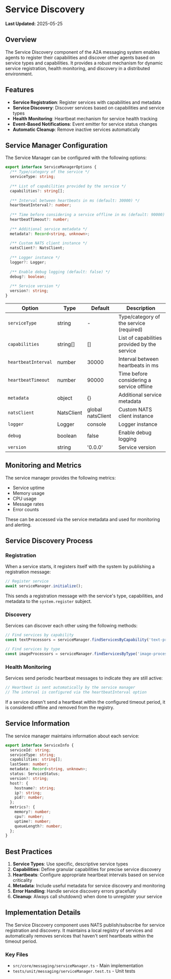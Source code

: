 # Service Discovery

**Last Updated:** 2025-05-25

## Overview

The Service Discovery component of the A2A messaging system enables agents to register their capabilities and discover other agents based on service types and capabilities. It provides a robust mechanism for dynamic service registration, health monitoring, and discovery in a distributed environment.

## Features

- **Service Registration**: Register services with capabilities and metadata
- **Service Discovery**: Discover services based on capabilities and service types
- **Health Monitoring**: Heartbeat mechanism for service health tracking
- **Event-Based Notifications**: Event emitter for service status changes
- **Automatic Cleanup**: Remove inactive services automatically

## Service Manager Configuration

The Service Manager can be configured with the following options:

```typescript
export interface ServiceManagerOptions {
  /** Type/category of the service */
  serviceType: string;
  
  /** List of capabilities provided by the service */
  capabilities?: string[];
  
  /** Interval between heartbeats in ms (default: 30000) */
  heartbeatInterval?: number;
  
  /** Time before considering a service offline in ms (default: 90000) */
  heartbeatTimeout?: number;
  
  /** Additional service metadata */
  metadata?: Record<string, unknown>;
  
  /** Custom NATS client instance */
  natsClient?: NatsClient;
  
  /** Logger instance */
  logger?: Logger;
  
  /** Enable debug logging (default: false) */
  debug?: boolean;
  
  /** Service version */
  version?: string;
}
```

| Option | Type | Default | Description |
|--------|------|---------|-------------|
| `serviceType` | string | - | Type/category of the service (required) |
| `capabilities` | string[] | [] | List of capabilities provided by the service |
| `heartbeatInterval` | number | 30000 | Interval between heartbeats in ms |
| `heartbeatTimeout` | number | 90000 | Time before considering a service offline |
| `metadata` | object | {} | Additional service metadata |
| `natsClient` | NatsClient | global natsClient | Custom NATS client instance |
| `logger` | Logger | console | Logger instance |
| `debug` | boolean | false | Enable debug logging |
| `version` | string | '0.0.0' | Service version |

## Monitoring and Metrics

The service manager provides the following metrics:

- Service uptime
- Memory usage
- CPU usage
- Message rates
- Error counts

These can be accessed via the service metadata and used for monitoring and alerting.

## Service Discovery Process

### Registration

When a service starts, it registers itself with the system by publishing a registration message:

```typescript
// Register service
await serviceManager.initialize();
```

This sends a registration message with the service's type, capabilities, and metadata to the `system.register` subject.

### Discovery

Services can discover each other using the following methods:

```typescript
// Find services by capability
const textProcessors = serviceManager.findServicesByCapability('text-processing');

// Find services by type
const imageProcessors = serviceManager.findServicesByType('image-processor');
```

### Health Monitoring

Services send periodic heartbeat messages to indicate they are still active:

```typescript
// Heartbeat is sent automatically by the service manager
// The interval is configured via the heartbeatInterval option
```

If a service doesn't send a heartbeat within the configured timeout period, it is considered offline and removed from the registry.

## Service Information

The service manager maintains information about each service:

```typescript
export interface ServiceInfo {
  serviceId: string;
  serviceType: string;
  capabilities: string[];
  lastSeen: number;
  metadata: Record<string, unknown>;
  status: ServiceStatus;
  version?: string;
  host?: {
    hostname?: string;
    ip?: string;
    pid?: number;
  };
  metrics?: {
    memory?: number;
    cpu?: number;
    uptime?: number;
    queueLength?: number;
  };
}
```

## Best Practices

1. **Service Types**: Use specific, descriptive service types
2. **Capabilities**: Define granular capabilities for precise service discovery
3. **Heartbeats**: Configure appropriate heartbeat intervals based on service criticality
4. **Metadata**: Include useful metadata for service discovery and monitoring
5. **Error Handling**: Handle service discovery errors gracefully
6. **Cleanup**: Always call shutdown() when done to unregister your service

## Implementation Details

The Service Discovery component uses NATS publish/subscribe for service registration and discovery. It maintains a local registry of services and automatically removes services that haven't sent heartbeats within the timeout period.

### Key Files

- `src/core/messaging/serviceManager.ts` - Main implementation
- `tests/unit/messaging/serviceManager.test.ts` - Unit tests
